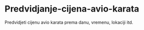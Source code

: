 # Predvidjanje-cijena-avio-karata
Predvidjeti cijenu avio karata prema danu, vremenu, lokaciji itd.
